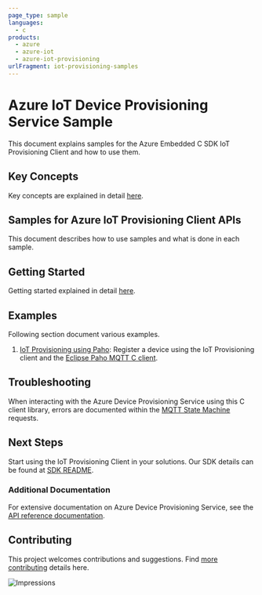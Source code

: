 ```yaml
---
page_type: sample
languages:
  - c
products:
  - azure
  - azure-iot
  - azure-iot-provisioning
urlFragment: iot-provisioning-samples
---
```


# Azure IoT Device Provisioning Service Sample

This document explains samples for the Azure Embedded C SDK IoT Provisioning Client and how to use them.

## Key Concepts

Key concepts are explained in detail [here][SDK_README_KEY_CONCEPTS].

## Samples for Azure IoT Provisioning Client APIs

This document describes how to use samples and what is done in each sample.

## Getting Started

Getting started explained in detail [here][SDK_README_GETTING_STARTED].

## Examples

   Following section document various examples.

1. [IoT Provisioning using Paho][samples_paho]: Register a device using the IoT Provisioning client and the [Eclipse Paho MQTT C client][Eclipse_Paho].

## Troubleshooting

When interacting with the Azure Device Provisioning Service using this C client library, errors are documented within the [MQTT State Machine][error_codes] requests.

## Next Steps

Start using the IoT Provisioning Client in your solutions. Our SDK details can be found at [SDK README][IOT_CLIENT_README].

### Additional Documentation

For extensive documentation on Azure Device Provisioning Service, see the [API reference documentation][iot_provisioning_mqtt].

## Contributing

This project welcomes contributions and suggestions. Find [more contributing][SDK_README_CONTRIBUTING] details here.

<!-- LINKS -->
[IOT_CLIENT_README]: https://github.com/Azure/azure-sdk-for-c/tree/master/sdk/docs/iot#azure-iot-clients
[SDK_README_CONTRIBUTING]:https://github.com/Azure/azure-sdk-for-c/tree/master#contributing
[SDK_README_GETTING_STARTED]: https://github.com/Azure/azure-sdk-for-c/tree/master/sdk/docs/iot#getting-started
[SDK_README_KEY_CONCEPTS]: https://github.com/Azure/azure-sdk-for-c/tree/master/sdk/docs/iot#azure-iot-clients
[samples_paho]: src/paho_iot_provisioning_example.c
[iot_provisioning_mqtt]: https://docs.microsoft.com/en-us/azure/iot-dps/iot-dps-mqtt-support
[error_codes]: ../../../../sdk/docs/iot/mqtt_state_machine.md#iot-service-errors
[Eclipse_Paho]: https://www.eclipse.org/paho/clients/c/

![Impressions](https://azure-sdk-impressions.azurewebsites.net/api/impressions/azure-sdk-for-c%2Fsdk%2Fiot%2Fprovisioning%2Fsamples%2FREADME.png)
